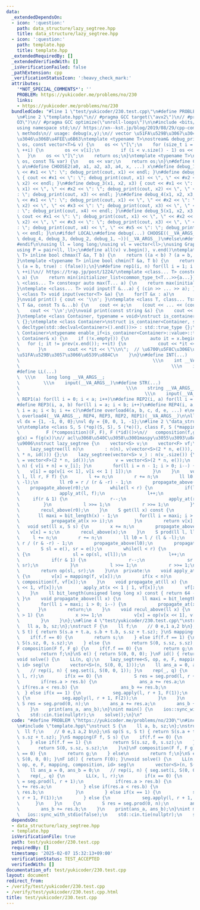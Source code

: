 ```yaml
---
data:
  _extendedDependsOn:
  - icon: ':question:'
    path: data_structure/lazy_segtree.hpp
    title: data_structure/lazy_segtree.hpp
  - icon: ':question:'
    path: template.hpp
    title: template.hpp
  _extendedRequiredBy: []
  _extendedVerifiedWith: []
  _isVerificationFailed: false
  _pathExtension: cpp
  _verificationStatusIcon: ':heavy_check_mark:'
  attributes:
    '*NOT_SPECIAL_COMMENTS*': ''
    PROBLEM: https://yukicoder.me/problems/no/230
    links:
    - https://yukicoder.me/problems/no/230
  bundledCode: "#line 1 \"test/yukicoder/230.test.cpp\"\n#define PROBLEM \"https://yukicoder.me/problems/no/230\"\
    \n#line 2 \"template.hpp\"\n// #pragma GCC target(\"avx2\")\n// #pragma GCC optimize(\"\
    O3\")\n// #pragma GCC optimize(\"unroll-loops\")\n\n#include <bits/stdc++.h>\n\
    using namespace std;\n// https://xn--kst.jp/blog/2019/08/29/cpp-comp/\n// debug\
    \ methods\n// usage: debug(x,y);\n// vector \u51FA\u529B\u3067\u304D\u308B\u3088\
    \u3046\u306B\u4FEE\u6B63\ntemplate <typename T>\nostream& debug_print(ostream&\
    \ os, const vector<T>& v) {\n    os << \"[\";\n    for (size_t i = 0; i < v.size();\
    \ ++i) {\n        os << v[i];\n        if (i < v.size() - 1) os << \", \";\n \
    \   }\n    os << \"]\";\n    return os;\n}\ntemplate <typename T>\nostream& debug_print(ostream&\
    \ os, const T& var) {\n    os << var;\n    return os;\n}\n#define CHOOSE(a) CHOOSE2\
    \ a\n#define CHOOSE2(a0, a1, a2, a3, a4, x, ...) x\n#define debug_1(x1) { cout\
    \ << #x1 << \": \"; debug_print(cout, x1) << endl; }\n#define debug_2(x1, x2)\
    \ { cout << #x1 << \": \"; debug_print(cout, x1) << \", \" << #x2 << \": \"; debug_print(cout,\
    \ x2) << endl; }\n#define debug_3(x1, x2, x3) { cout << #x1 << \": \"; debug_print(cout,\
    \ x1) << \", \" << #x2 << \": \"; debug_print(cout, x2) << \", \" << #x3 << \"\
    : \"; debug_print(cout, x3) << endl; }\n#define debug_4(x1, x2, x3, x4) { cout\
    \ << #x1 << \": \"; debug_print(cout, x1) << \", \" << #x2 << \": \"; debug_print(cout,\
    \ x2) << \", \" << #x3 << \": \"; debug_print(cout, x3) << \", \" << #x4 << \"\
    : \"; debug_print(cout, x4) << endl; }\n#define debug_5(x1, x2, x3, x4, x5) {\
    \ cout << #x1 << \": \"; debug_print(cout, x1) << \", \" << #x2 << \": \"; debug_print(cout,\
    \ x2) << \", \" << #x3 << \": \"; debug_print(cout, x3) << \", \" << #x4 << \"\
    : \"; debug_print(cout, x4) << \", \" << #x5 << \": \"; debug_print(cout, x5)\
    \ << endl; }\n\n#ifdef LOCAL\n#define debug(...) CHOOSE((__VA_ARGS__, debug_5,\
    \ debug_4, debug_3, debug_2, debug_1, ~))(__VA_ARGS__)\n#else\n#define debug(...)\n\
    #endif\n\nusing ll = long long;\nusing vl = vector<ll>;\nusing Graph = vector<vector<ll>>;\n\
    using P = pair<ll, ll>;\n#define all(v) v.begin(), v.end()\ntemplate <typename\
    \ T> inline bool chmax(T &a, T b) {\n    return ((a < b) ? (a = b, true) : (false));\n\
    }\ntemplate <typename T> inline bool chmin(T &a, T b) {\n    return ((a > b) ?\
    \ (a = b, true) : (false));\n}\n#define rep1(i, n) for(ll i = 1; i <= ((ll)n);\
    \ ++i)\n// https://trap.jp/post/1224/\ntemplate <class... T> constexpr auto min(T...\
    \ a) {\n    return min(initializer_list<common_type_t<T...>>{a...});\n}\ntemplate\
    \ <class... T> constexpr auto max(T... a) {\n    return max(initializer_list<common_type_t<T...>>{a...});\n\
    }\ntemplate <class... T> void input(T &...a) { (cin >> ... >> a); }\ntemplate\
    \ <class T> void input(vector<T> &a) {\n    for(T &x : a)\n        cin >> x;\n\
    }\nvoid print() { cout << '\\n'; }\ntemplate <class T, class... Ts> void print(const\
    \ T &a, const Ts &...b) {\n    cout << a;\n    (cout << ... << (cout << ' ', b));\n\
    \    cout << '\\n';\n}\nvoid print(const string &s) {\n    cout << s << '\\n';\n\
    }\ntemplate <class Container, typename = void>\nstruct is_container : std::false_type\
    \ {};\ntemplate <class Container>\nstruct is_container<Container, std::void_t<decltype(std::declval<Container>().begin()),\
    \ decltype(std::declval<Container>().end())>> : std::true_type {};\ntemplate <class\
    \ Container>\ntypename enable_if<is_container<Container>::value>::type print(const\
    \ Container& x) {\n    if (!x.empty()) {\n        auto it = x.begin();\n     \
    \   for (; it != prev(x.end()); ++it) {\n            cout << *it << \" \";\n \
    \       }\n        cout << *it << \"\\n\";  // \u6700\u5F8C\u306E\u8981\u7D20\u3092\
    \u51FA\u529B\u3057\u3066\u6539\u884C\n    }\n}\n#define INT(...)             \
    \                                                  \\\n    int __VA_ARGS__;  \
    \                                                         \\\n    input(__VA_ARGS__)\n\
    #define LL(...)                                                              \
    \  \\\n    long long __VA_ARGS__;                                            \
    \         \\\n    input(__VA_ARGS__)\n#define STR(...)                       \
    \                                        \\\n    string __VA_ARGS__;         \
    \                                               \\\n    input(__VA_ARGS__)\n#define\
    \ REP1(a) for(ll i = 0; i < a; i++)\n#define REP2(i, a) for(ll i = 0; i < a; i++)\n\
    #define REP3(i, a, b) for(ll i = a; i < b; i++)\n#define REP4(i, a, b, c) for(ll\
    \ i = a; i < b; i += c)\n#define overload4(a, b, c, d, e, ...) e\n#define rep(...)\
    \ overload4(__VA_ARGS__, REP4, REP3, REP2, REP1)(__VA_ARGS__)\n\nll inf = 3e18;\n\
    vl dx = {1, -1, 0, 0};\nvl dy = {0, 0, 1, -1};\n#line 2 \"data_structure/lazy_segtree.hpp\"\
    \n\ntemplate <class S, S (*op)(S, S), S (*e)(), class F, S (*mapping)(F, S),\n\
    \          F (*composition)(F, F), F (*id)()>\n//   composition(f,g)(x) = f\u2218\
    g(x) = f(g(x))\n// acl\u3068\u540C\u3058\u3001maspy\u3055\u3093\u8A18\u4E8B\u3068\
    \u9006\nstruct lazy_segtree {\n    vector<S> v;\n    vector<F> vf;\n    ll n;\n\
    \    lazy_segtree(ll n)\n        : n(n), v(vector<S>(2 * n, e())), vf(vector<F>(2\
    \ * n, id())) {};\n    lazy_segtree(vector<S> v_) : n(v_.size()) {\n        vf\
    \ = vector<F>(2 * n, id());\n        v = vector<S>(2 * n, e());\n        rep(i,\
    \ n) { v[i + n] = v_[i]; }\n        for(ll i = n - 1; i > 0; i--) {\n        \
    \    v[i] = op(v[i << 1], v[i << 1 | 1]);\n        }\n    }\n    void apply(ll\
    \ l, ll r, F f) {\n        l += n;\n        r += n;\n        ll l0 = l / (l &\
    \ -l);\n        ll r0 = r / (r & -r) - 1;\n        propagate_above(l0);\n    \
    \    propagate_above(r0);\n        while(l < r) {\n            if(l & 1) {\n \
    \               apply_at(l, f);\n                l++;\n            }\n       \
    \     if(r & 1) {\n                r--;\n                apply_at(r, f);\n   \
    \         }\n            l >>= 1;\n            r >>= 1;\n        }\n        recul_above(l0);\n\
    \        recul_above(r0);\n    }\n    S get(ll x) const {\n        x += n;\n \
    \       ll maxi = bit_length(x) - 1;\n        for(ll i = maxi; i > 0; i--) {\n\
    \            propagate_at(x >> i);\n        }\n        return v[x];\n    }\n \
    \   void set(ll x, S s) {\n        x += n;\n        propagate_above(x);\n    \
    \    v[x] = s;\n        recul_above(x);\n    }\n    S prod(ll l, ll r) {\n   \
    \     l += n;\n        r += n;\n        ll l0 = l / (l & -l);\n        ll r0 =\
    \ r / (r & -r) - 1;\n        propagate_above(l0);\n        propagate_above(r0);\n\
    \        S sl = e(), sr = e();\n        while(l < r) {\n            if(l & 1)\
    \ {\n                sl = op(sl, v[l]);\n                l++;\n            }\n\
    \            if(r & 1) {\n                r--;\n                sr = op(v[r],\
    \ sr);\n            }\n            l >>= 1;\n            r >>= 1;\n        }\n\
    \        return op(sl, sr);\n    }\n\n  private:\n    void apply_at(ll x, F f)\
    \ {\n        v[x] = mapping(f, v[x]);\n        if(x < n)\n            vf[x] =\
    \ composition(f, vf[x]);\n    }\n    void propagate_at(ll x) {\n        apply_at(x\
    \ << 1, vf[x]);\n        apply_at(x << 1 | 1, vf[x]);\n        vf[x] = id();\n\
    \    }\n    ll bit_length(unsigned long long x) const { return 64 - countl_zero(x);\
    \ }\n    void propagate_above(ll x) {\n        ll maxi = bit_length(x) - 1;\n\
    \        for(ll i = maxi; i > 0; i--) {\n            propagate_at(x >> i);\n \
    \       }\n        return;\n    }\n    void recul_above(ll x) {\n        while(x\
    \ > 1) {\n            x >>= 1;\n            v[x] = op(v[x << 1], v[x << 1 | 1]);\n\
    \        }\n    }\n};\n#line 4 \"test/yukicoder/230.test.cpp\"\nstruct S {\n \
    \   ll a, b, sz;\n};\nstruct F {\n    ll f;\n    // 0 e,1 a,2 b\n};\nS op(S s,\
    \ S t) { return S(s.a + t.a, s.b + t.b, s.sz + t.sz); }\nS mapping(F f, S s) {\n\
    \    if(f.f == 0) {\n        return s;\n    } else if(f.f == 1) {\n        return\
    \ S(s.sz, 0, s.sz);\n    } else {\n        return S(0, s.sz, s.sz);\n    }\n}\n\
    F composition(F f, F g) {\n    if(f.f == 0) {\n        return g;\n    } else\n\
    \        return f;\n}\nS e() { return S(0, 0, 0); }\nF id() { return F(0); }\n\
    void solve() {\n    LL(n, q);\n    lazy_segtree<S, op, e, F, mapping, composition,\
    \ id> seg(\n        vector<S>(n, S(0, 0, 1)));\n    ll ans_a = 0, ans_b = 0;\n\
    \    // rep(i, n) { seg.set(i, S(0, 0, 1)); }\n    rep(_, q) {\n        LL(x,\
    \ l, r);\n        if(x == 0) {\n            S res = seg.prod(l, r + 1);\n    \
    \        if(res.a > res.b) {\n                ans_a += res.a;\n            } else\
    \ if(res.a < res.b) {\n                ans_b += res.b;\n            }\n      \
    \  } else if(x == 1) {\n            seg.apply(l, r + 1, F(1));\n        } else\
    \ {\n            seg.apply(l, r + 1, F(2));\n        }\n    }\n    {\n       \
    \ S res = seg.prod(0, n);\n        ans_a += res.a;\n        ans_b += res.b;\n\
    \    }\n    print(ans_a, ans_b);\n}\nint main() {\n    ios::sync_with_stdio(false);\n\
    \    std::cin.tie(nullptr);\n    solve();\n}\n"
  code: "#define PROBLEM \"https://yukicoder.me/problems/no/230\"\n#include \"data_structure/lazy_segtree.hpp\"\
    \n#include \"template.hpp\"\nstruct S {\n    ll a, b, sz;\n};\nstruct F {\n  \
    \  ll f;\n    // 0 e,1 a,2 b\n};\nS op(S s, S t) { return S(s.a + t.a, s.b + t.b,\
    \ s.sz + t.sz); }\nS mapping(F f, S s) {\n    if(f.f == 0) {\n        return s;\n\
    \    } else if(f.f == 1) {\n        return S(s.sz, 0, s.sz);\n    } else {\n \
    \       return S(0, s.sz, s.sz);\n    }\n}\nF composition(F f, F g) {\n    if(f.f\
    \ == 0) {\n        return g;\n    } else\n        return f;\n}\nS e() { return\
    \ S(0, 0, 0); }\nF id() { return F(0); }\nvoid solve() {\n    LL(n, q);\n    lazy_segtree<S,\
    \ op, e, F, mapping, composition, id> seg(\n        vector<S>(n, S(0, 0, 1)));\n\
    \    ll ans_a = 0, ans_b = 0;\n    // rep(i, n) { seg.set(i, S(0, 0, 1)); }\n\
    \    rep(_, q) {\n        LL(x, l, r);\n        if(x == 0) {\n            S res\
    \ = seg.prod(l, r + 1);\n            if(res.a > res.b) {\n                ans_a\
    \ += res.a;\n            } else if(res.a < res.b) {\n                ans_b +=\
    \ res.b;\n            }\n        } else if(x == 1) {\n            seg.apply(l,\
    \ r + 1, F(1));\n        } else {\n            seg.apply(l, r + 1, F(2));\n  \
    \      }\n    }\n    {\n        S res = seg.prod(0, n);\n        ans_a += res.a;\n\
    \        ans_b += res.b;\n    }\n    print(ans_a, ans_b);\n}\nint main() {\n \
    \   ios::sync_with_stdio(false);\n    std::cin.tie(nullptr);\n    solve();\n}\n"
  dependsOn:
  - data_structure/lazy_segtree.hpp
  - template.hpp
  isVerificationFile: true
  path: test/yukicoder/230.test.cpp
  requiredBy: []
  timestamp: '2025-02-07 15:32:13+09:00'
  verificationStatus: TEST_ACCEPTED
  verifiedWith: []
documentation_of: test/yukicoder/230.test.cpp
layout: document
redirect_from:
- /verify/test/yukicoder/230.test.cpp
- /verify/test/yukicoder/230.test.cpp.html
title: test/yukicoder/230.test.cpp
---
```

